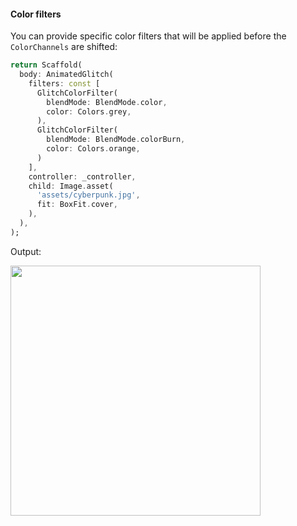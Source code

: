 #### Color filters
You can provide specific color filters that will be applied before the `ColorChannels` are shifted:

```dart
return Scaffold(
  body: AnimatedGlitch(
    filters: const [
      GlitchColorFilter(
        blendMode: BlendMode.color,
        color: Colors.grey,
      ),
      GlitchColorFilter(
        blendMode: BlendMode.colorBurn,
        color: Colors.orange,
      )
    ],
    controller: _controller,
    child: Image.asset(
      'assets/cyberpunk.jpg',
      fit: BoxFit.cover,
    ),
  ),
);
```

Output:


<img src="https://github.com/feduke-nukem/animated_glitch/assets/72284940/681cc620-c49d-4b81-9b76-99ba9d6f6434" height="400"/>
